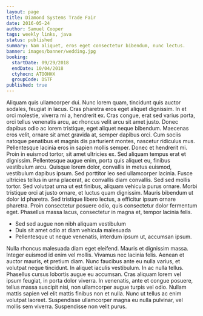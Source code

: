 ```yaml
---
layout: page
title: Diamond Systems Trade Fair
date: 2016-05-24
author: Samuel Cooper
tags: weekly links, java
status: published
summary: Nam aliquet, eros eget consectetur bibendum, nunc lectus.
banner: images/banner/wedding.jpg
booking:
  startDate: 09/29/2018
  endDate: 10/04/2018
  ctyhocn: ATOOHHX
  groupCode: DSTF
published: true
---
```

Aliquam quis ullamcorper dui. Nunc lorem quam, tincidunt quis auctor sodales, feugiat in lacus. Cras pharetra eros eget aliquet dignissim. In et orci molestie, viverra mi a, hendrerit ex. Cras congue, erat sed varius porta, orci tellus venenatis arcu, ac rhoncus velit arcu sit amet justo. Donec dapibus odio ac lorem tristique, eget aliquet neque bibendum. Maecenas eros velit, ornare sit amet gravida at, semper dapibus orci. Cum sociis natoque penatibus et magnis dis parturient montes, nascetur ridiculus mus. Pellentesque lacinia eros in sapien mollis semper. Donec et hendrerit mi. Proin in euismod tortor, sit amet ultricies ex. Sed aliquam tempus erat et dignissim. Pellentesque augue enim, porta quis aliquet eu, finibus vestibulum arcu.
Quisque lorem dolor, convallis in metus euismod, vestibulum dapibus ipsum. Sed porttitor leo sed ullamcorper lacinia. Fusce ultricies tellus in urna placerat, ac convallis diam convallis. Sed sed mollis tortor. Sed volutpat urna ut est finibus, aliquam vehicula purus ornare. Morbi tristique orci at justo ornare, et luctus quam dignissim. Mauris bibendum ut dolor id pharetra. Sed tristique libero lectus, a efficitur ipsum ornare pharetra. Proin consectetur posuere odio, quis consectetur dolor fermentum eget. Phasellus massa lacus, consectetur in magna et, tempor lacinia felis.

* Sed sed augue non nibh aliquam vestibulum
* Duis sit amet odio at diam vehicula malesuada
* Pellentesque ut neque venenatis, interdum ipsum ut, accumsan ipsum.

Nulla rhoncus malesuada diam eget eleifend. Mauris et dignissim massa. Integer euismod id enim vel mollis. Vivamus nec lacinia felis. Aenean et auctor mauris, et pretium diam. Nunc faucibus ante eu nulla varius, et volutpat neque tincidunt. In aliquet iaculis vestibulum. In ac nulla tellus. Phasellus cursus lobortis augue eu accumsan. Cras aliquam lorem vel ipsum feugiat, in porta dolor viverra. In venenatis, ante et congue posuere, tellus massa suscipit nisi, non ullamcorper augue turpis vel odio. Nullam mattis sapien vel elit mattis finibus non et nulla. Nunc ut tellus ac enim volutpat laoreet. Suspendisse ullamcorper magna eu nulla pulvinar, vel mollis sem viverra. Suspendisse non velit purus.
